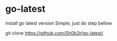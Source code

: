 # go-latest
install go latest version
Simple, just do step bellow

git clone https://github.com/Sh0b3r/go-latest/

